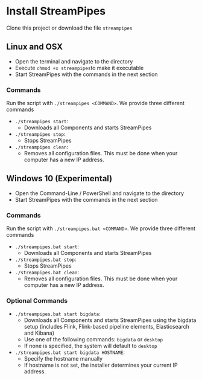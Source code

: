 # Install StreamPipes
Clone this project or download the file `streampipes`

## Linux and OSX
* Open the terminal and navigate to the directory
* Execute `chmod +x streampipes`to make it executable
* Start StreamPipes with the commands in the next section

### Commands
Run the script with `./streampipes <COMMAND>`. We provide three different commands

* `./streampipes start`:
  * Downloads all Components and starts StreamPipes
* `./streampipes stop`:
  * Stops StreamPipes
* `./streampipes clean`:
  * Removes all configuration files. This must be done when your computer has a new IP address.

## Windows 10 (Experimental)
* Open the Command-Line / PowerShell and navigate to the directory
* Start StreamPipes with the commands in the next section

### Commands
Run the script with `./streampipes.bat <COMMAND>`. We provide three different commands

* `./streampipes.bat start`:
  * Downloads all Components and starts StreamPipes
* `./streampipes.bat stop`:
  * Stops StreamPipes
* `./streampipes.bat clean`:
  * Removes all configuration files. This must be done when your computer has a new IP address.
  
### Optional Commands

* `./streampipes.bat start bigdata`:
  * Downloads all Components and starts StreamPipes using the bigdata setup (includes Flink, Flink-based pipeline elements, Elasticsearch and Kibana)
  * Use one of the following commands: `bigdata` or `desktop`
  * If none is specified, the system will default to `desktop`
* `./streampipes.bat start bigdata HOSTNAME`:
  * Specify the hostname manually
  * If hostname is not set, the installer determines your current IP address.  
 
